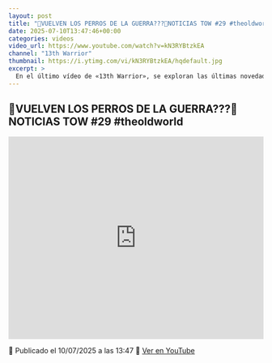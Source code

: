 ```yaml
---
layout: post
title: "🎲VUELVEN LOS PERROS DE LA GUERRA???🎲NOTICIAS TOW #29 #theoldworld"
date: 2025-07-10T13:47:46+00:00
categories: videos
video_url: https://www.youtube.com/watch?v=kN3RYBtzkEA
channel: "13th Warrior"
thumbnail: https://i.ytimg.com/vi/kN3RYBtzkEA/hqdefault.jpg
excerpt: >
  En el último vídeo de «13th Warrior», se exploran las últimas novedades de The Old World, centrándose en el posible regreso de los icónicos Perros de la Guerra. Este emocionante desarrollo promete revitalizar el interés en el juego y ofrece a los aficionados una oportunidad para especular sobre lo que podría significar para el futuro del Viejo Mundo. No te pierdas las Noticias TOW #29 para estar al tanto de todos los detalles.
---
```


## 🎲VUELVEN LOS PERROS DE LA GUERRA???🎲NOTICIAS TOW #29 #theoldworld

<iframe width="100%" height="400" src="https://www.youtube.com/embed/kN3RYBtzkEA" frameborder="0" allowfullscreen></iframe>

📅 Publicado el 10/07/2025 a las 13:47
🔗 [Ver en YouTube](https://www.youtube.com/watch?v=kN3RYBtzkEA)
